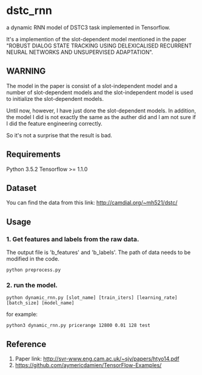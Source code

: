 # dstc_rnn
a dynamic RNN model of DSTC3 task implemented in Tensorflow.

It's a implemention of the slot-dependent model mentioned in the paper "ROBUST DIALOG STATE TRACKING USING DELEXICALISED RECURRENT NEURAL NETWORKS AND UNSUPERVISED ADAPTATION".


## WARNING
The model in the paper is consist of a slot-independent model and a number of slot-dependent models and the slot-independent model is used to initialize the slot-dependent models.

Until now, however, I have just done the slot-dependent models. In addition, the model I did is not exactly the same as the auther did and I am not sure if I did the feature engineering correctly. 

So it's not a surprise that the result is bad.

## Requirements
Python 3.5.2
Tensorflow >= 1.1.0

## Dataset
You can find the data from this link: http://camdial.org/~mh521/dstc/

## Usage
### 1. Get features and labels from the raw data. 
The output file is 'b_features' and 'b_labels'. The path of data needs to be modified in the code.
```
python preprocess.py
```

### 2. run the model.
```
python dynamic_rnn.py [slot_name] [train_iters] [learning_rate] [batch_size] [model_name]
```
for example:
```
python3 dynamic_rnn.py pricerange 12800 0.01 128 test
```
## Reference
1. Paper link: http://svr-www.eng.cam.ac.uk/~sjy/papers/htyo14.pdf
2. https://github.com/aymericdamien/TensorFlow-Examples/
